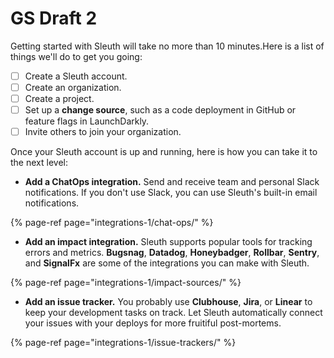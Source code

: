 # GS Draft 2

Getting started with Sleuth will take no more than 10 minutes.Here is a list of things we'll do to get you going: 

* [ ] Create a Sleuth account. 
* [ ] Create an organization. 
* [ ] Create a project. 
* [ ] Set up a **change source**, such as a code deployment in GitHub or feature flags in LaunchDarkly.
* [ ] Invite others to join your organization. 

Once your Sleuth account is up and running, here is how you can take it to the next level: 

* **Add a ChatOps integration.** Send and receive team and personal Slack notifications. If you don't use Slack, you can use Sleuth's built-in email notifications. 

{% page-ref page="integrations-1/chat-ops/" %}

* **Add an impact integration.** Sleuth supports popular tools for tracking errors and metrics. **Bugsnag**, **Datadog**, **Honeybadger**, **Rollbar**, **Sentry**, and **SignalFx** are some of the integrations you can make with Sleuth. 

{% page-ref page="integrations-1/impact-sources/" %}

* **Add an issue tracker.** You probably use **Clubhouse**, **Jira**, or **Linear** to keep your development tasks on track. Let Sleuth automatically connect your issues with your deploys for more fruitiful post-mortems. 

{% page-ref page="integrations-1/issue-trackers/" %}

